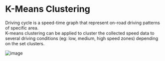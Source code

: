 # K-Means Clustering

Driving cycle is a speed-time graph that represent on-road driving patterns of specific area.  
K-means clustering can be applied to cluster the collected speed data to several driving conditions (eg: low, medium, high speed zones) depending on the set clusters.  

![image](https://user-images.githubusercontent.com/76240694/130977755-6d2b9ecd-9516-4297-9576-7914158bb9e1.png)

